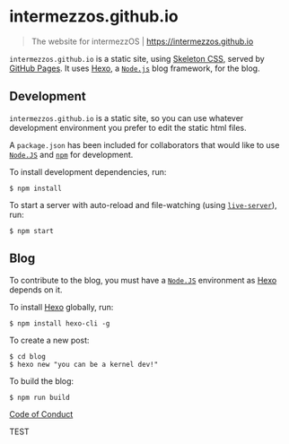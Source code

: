 # intermezzos.github.io
> The website for intermezzOS | https://intermezzos.github.io

`intermezzos.github.io` is a static site, using [Skeleton CSS],
served by [GitHub Pages]. It uses [Hexo], a [`Node.js`] blog
framework, for the blog.

## Development

`intermezzos.github.io` is a static site, so you can use whatever
development environment you prefer to edit the static html files.

A `package.json` has been included for collaborators that would like
to use [`Node.JS`] and [`npm`] for development.

To install development dependencies, run:

```
$ npm install
```

To start a server with auto-reload and file-watching (using [`live-server`]), run:

```
$ npm start
```

## Blog

To contribute to the blog, you must have a [`Node.JS`] environment as
[Hexo] depends on it.

To install [Hexo] globally, run:

```
$ npm install hexo-cli -g
```

To create a new post:

```
$ cd blog
$ hexo new "you can be a kernel dev!"
```

To build the blog:

```
$ npm run build
```

[Code of Conduct]


[Hexo]: https://hexo.io/
[Skeleton CSS]: http://getskeleton.com/
[GitHub Pages]: https://pages.github.com/
[`Node.js`]: https://nodejs.org/en/
[`npm`]: https://www.npmjs.com/
[`live-server`]: https://github.com/tapio/live-server
[Code of Conduct]: http://intermezzos.github.io/code-of-conduct.html

TEST
